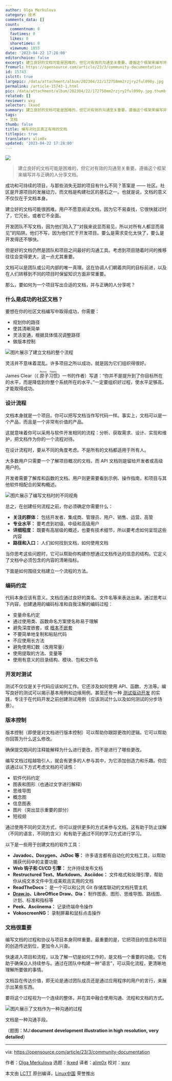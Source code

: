 ```yaml
---
author: Olga Merkulova
category: 技术
comments_data: []
count:
  commentnum: 0
  favtimes: 0
  likes: 0
  sharetimes: 0
  viewnum: 1855
date: '2023-04-22 17:28:00'
editorchoice: false
excerpt: 建立良好的文档可能是困难的，但它对有效的沟通至关重要。遵循这个框架来编写并与正确的人分享文档。
fromurl: https://opensource.com/article/23/3/community-documentation
id: 15743
islctt: true
largepic: /data/attachment/album/202304/22/172758mm2rzjry2ful090y.jpg
permalink: /article-15743-1.html
pic: /data/attachment/album/202304/22/172758mm2rzjry2ful090y.jpg.thumb.jpg
related: []
reviewer: wxy
selector: lkxed
summary: 建立良好的文档可能是困难的，但它对有效的沟通至关重要。遵循这个框架来编写并与正确的人分享文档。
tags:
- 文档
thumb: false
title: 编写对社区真正有用的文档
titlepic: true
translator: alim0x
updated: '2023-04-22 17:28:00'
---
```


![](/data/attachment/album/202304/22/172758mm2rzjry2ful090y.jpg)



> 
> 建立良好的文档可能是困难的，但它对有效的沟通至关重要。遵循这个框架来编写并与正确的人分享文档。
> 
> 
> 


成功和可持续的项目，与那些消失无踪的项目有什么不同？答案是 —— 社区。社区是开源项目的发展动力，而文档是构建社区的基石之一。也就是说，文档的意义不仅仅在于文档本身。


建立好的文档可能很困难。用户不愿意阅读文档，因为它不易查找，它很快就过时了，它冗长，或者它不全面。


开发团队不写文档，因为他们陷入了“对我来说显而易见，所以对所有人都显而易见”的陷阱。他们不写，因为他们忙于开发项目。要么是需求变化太快了，要么是开发得还不够快。


但是好的文档仍然是团队和项目之间最好的沟通工具。考虑到项目随着时间的推移往往会变得更大，这一点尤其重要。


文档可以是团队或公司内部的唯一真理。这在协调人们朝着共同的目标前进，以及在人们转移到不同的项目时保留知识方面非常重要。


那么，要如何为一个项目写出合适的文档，并与正确的人分享呢？


### 什么是成功的社区文档？


要想在你的社区文档编写中取得成功，你需要：


* 规划你的路径
* 使其清晰简单
* 灵活变通，根据具体情况调整路径
* 做版本控制


![图片展示了建立文档的整个流程](/data/attachment/album/202304/22/172801nqcvcwz7m4cqzww8.png)


灵活并不意味着混乱。许多项目之所以成功，就是因为它们组织得很好。


James Clear（《<ruby> 原子习惯 <rt>  Atomic Habits </rt></ruby>》一书的作者）写道：“你并不是提升到了你目标所在的水平，而是降低到你整个系统所在的水平。”一定要组织好过程，使水平足够高，才能取得成功。


### 设计流程


文档本身就是一个项目。你可以把写文档当作写代码一样。事实上，文档可以是一个产品，而且是一个非常有价值的产品。


这就意味着你可以采用与软件开发相同的流程：分析、获取需求、设计、实现和维护，把文档作为你的一个流程对待。


在设计流程时，要从不同的角度考虑。不是所有的文档都适用于所有人。


大多数用户只需要一个了解项目概况的文档，而 API 文档则是留给开发者或高级用户的。


开发者需要了解库和函数的文档。用户则更需要看到示例、操作指南，和项目与其他软件相配合的架构概述。


![图片展示了编写文档时的不同视角](/data/attachment/album/202304/22/172801ocfyh61ii61i35q6.png)


总之，在创建任何流程之前，你必须确定你需要什么：


* **关注的群体：** 包括开发者、集成商、管理员、用户、销售、运营、高管
* **专业水平：** 要考虑到初级、中级和高级用户
* **详细程度：** 既要有高层级的概述，也要有技术细节，所以要考虑如何呈现这些内容
* **路径和入口：** 人们如何找到文档，如何使用文档


当你思考这些问题时，它可以帮助你构建你想通过文档传达的信息的结构。它定义了文档中必须包含的内容的清晰指标。


下面是如何围绕文档建立一个流程的方法。


### 编码约定


代码本身应该有意义。文档应通过良好的类名、文件名等来表达出来。通过思考以下内容，创建通用的编码标准和自我注解的编码过程：


* 变量命名约定
* 通过使用类、函数命名方案使名称易于理解
* 避免深度嵌套，或 [根本不嵌套](https://opensource.com/article/20/2/java-streams)
* 不要简单地复制和粘贴代码
* 不应使用长方法
* 避免使用幻数（改用常量）
* 使用提取的方法、变量等
* 使用有意义的目录结构、模块、包和文件名


### 开发时测试


测试不仅仅是关于代码应该如何工作。它还涉及如何使用 API、函数、方法等。编写良好的测试可以揭示基本用例和边缘用例。甚至还有一种 [测试驱动开发](https://opensource.com/article/20/1/test-driven-development) 的实践，专注于在代码开发之前创建测试用例（应该测试什么以及如何测试的分步场景）。


### 版本控制


版本控制（即使是对文档进行版本控制）可以帮助你跟踪更改的逻辑。它可以帮助你回答为什么这么修改。


确保提交期间的注释能解释为什么进行更改，而不是进行了哪些更改。


编写文档过程越吸引人，就会有更多的人参与其中，为它添加创造力和乐趣。你应该通过以下方式考虑文档的可读性：


* 软件代码约定
* 图表和图形（也通过文字进行解释）
* 思维导图
* 概念图
* 信息图表
* 图片（突出显示重要的部分）
* 短视频


通过使用不同的交流方式，你可以提供更多的方式来参与文档。这有助于防止误解（不同的语言，不同的含义）和有助于通过不同的学习方式进行学习。


以下是一些用于创建文档的软件工具：


* **Javadoc、Doxygen、JsDoc 等：** 许多语言都有自动化的文档工具，以帮助捕获代码中的主要功能
* **Web 钩子和 CI/CD 引擎：** 允许持续发布文档
* **Restructured Text、Markdown、Asciidoc：** 文件格式和处理引擎，帮助你从纯文本文件中生成美观且实用的文档
* **ReadTheDocs：** 是一个可以和公共 Git 存储库联动的文档托管主机
* **[Draw.io](http://Draw.io)、LibreOffice Draw、Dia：** 制作图表、图形、思维导图、路线图、计划、标准和指标等
* **Peek、Asciinema：** 记录终端命令操作
* **VokoscreenNG：** 录制屏幕和鼠标点击操作


### 文档很重要


编写文档的过程和协议与项目本身同样重要。最重要的是，它把项目的信息和项目的创造传达到位，更加令人兴奋。


快速进入项目和流程，以及了解一切是如何工作的，是文档一个重要的功能。它有助于确保众人持续参与。通过在团队中构建一种“语言”，可以简化流程，更清晰地理解所要做的事情。


文档旨在传达价值，即无论是通过团队成员还是通过应用程序的用户的言行，来展示出某些东西。


要将这个过程视为一个连续的整体，并在其中融合使用沟通、流程和文档的方式。


![图片展示了文档作为一种沟通的过程](/data/attachment/album/202304/22/172802snt1i7cmca41hax4.png)


文档是一种沟通手段。


（题图：MJ:**document development illustration in high resolution, very detailed**）




---


via: <https://opensource.com/article/23/3/community-documentation>


作者：[Olga Merkulova](https://opensource.com/users/olga-merkulova) 选题：[lkxed](https://github.com/lkxed/) 译者：[alim0x](https://github.com/alim0x) 校对：[wxy](https://github.com/wxy)


本文由 [LCTT](https://github.com/LCTT/TranslateProject) 原创编译，[Linux中国](https://linux.cn/) 荣誉推出